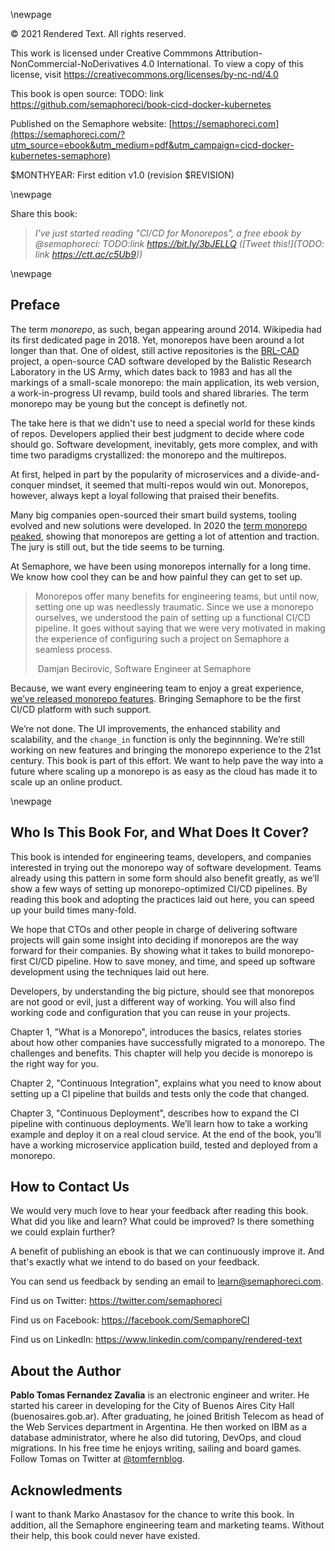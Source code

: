 \newpage

© 2021 Rendered Text. All rights reserved.

This work is licensed under Creative Commmons
Attribution-NonCommercial-NoDerivatives 4.0 International.
To view a copy of this license, visit
<https://creativecommons.org/licenses/by-nc-nd/4.0>

This book is open source: TODO: link
<https://github.com/semaphoreci/book-cicd-docker-kubernetes>

Published on the Semaphore website:
[https://semaphoreci.com](https://semaphoreci.com/?utm_source=ebook&utm_medium=pdf&utm_campaign=cicd-docker-kubernetes-semaphore)

$MONTHYEAR: First edition v1.0 (revision $REVISION)

\newpage

Share this book:

> _I've just started reading "CI/CD for Monorepos", a free ebook by @semaphoreci: TODO:link https://bit.ly/3bJELLQ ([Tweet this!](TODO: link https://ctt.ac/c5Ub9))_

\newpage

## Preface

The term *monorepo*, as such, began appearing around 2014. Wikipedia had its first dedicated page in 2018. Yet, monorepos have been around a lot longer than that. One of oldest, still active repositories is the [BRL-CAD](https://sourceforge.net/p/brlcad/code/HEAD/tree/) project, a open-source CAD software developed by the Balistic Research Laboratory in the US Army, which dates back to 1983 and has all the markings of a small-scale monorepo: the main application, its web version, a work-in-progress UI revamp, build tools and shared libraries. The term monorepo may be young but the concept is definetly not.

The take here is that we didn't use to need a special world for these kinds of repos. Developers applied their best judgment to decide where code should go. Software development, inevitably, gets more complex, and with time two paradigms crystallized: the monorepo and the multirepos. 

At first, helped in part by the popularity of microservices and a divide-and-conquer mindset, it seemed that multi-repos would win out. Monorepos, however, always kept a loyal following that praised their benefits. 

Many big companies open-sourced their smart build systems, tooling evolved and new solutions were developed. In 2020 the [term monorepo peaked](https://trends.google.com/trends/explore?date=all&q=monorepo,multirepo,multi-repo,mono-repo), showing that monorepos are getting a lot of attention and traction. The jury is still out, but the tide seems to be turning.

At Semaphore, we have been using monorepos internally for a long time. We know how cool they can be and how painful they can get to set up.

> Monorepos offer many benefits for engineering teams, but until now, setting one up was needlessly traumatic. Since we use a monorepo ourselves, we understood the pain of setting up a functional CI/CD pipeline.  It goes without saying that we were very motivated in making the experience of configuring such a project on Semaphore a seamless process.
>
> ​	Damjan Becirovic, Software Engineer at Semaphore

Because, we want every engineering team to enjoy a great experience, [we’ve released monorepo features](https://semaphoreci.com/blog/monorepo-support-available). Bringing Semaphore to be the first CI/CD platform with such support.

We’re not done. The UI improvements, the enhanced stability and scalability, and the `change_in` function is only the beginnning.  We’re still working on new features and bringing the monorepo experience to the 21st century. This book is part of this effort. We want to help pave the way into a future where scaling up a monorepo is as easy as the cloud has made it to scale up an online product.

\newpage

## Who Is This Book For, and What Does It Cover?

This book is intended for engineering teams, developers, and companies interested in trying out the monorepo way of software development. Teams already using this pattern in some form should also benefit greatly, as we’ll show a few ways of setting up monorepo-optimized CI/CD pipelines. By reading this book and adopting the practices laid out here, you can speed up your build times many-fold.

We hope that CTOs and other people in charge of delivering software projects will gain some insight into deciding if monorepos are the way forward for their companies. By showing what it takes to build monorepo-first CI/CD pipeline. How to save money, and time, and speed up software development using the techniques laid out here.

Developers, by understanding the big picture, should see that monorepos are not good or evil, just a different way of working. You will also find working code and configuration that you can reuse in your projects.

Chapter 1, "What is a Monorepo", introduces the basics, relates stories about how other companies have successfully migrated to a monorepo. The challenges and benefits. This chapter will help you decide is monorepo is the right way for you.

Chapter 2, "Continuous Integration", explains what you need to know about setting up a CI pipeline that builds and tests only the code that changed.

Chapter 3, "Continuous Deployment", describes how to expand the CI pipeline with continuous deployments. We’ll learn how to take a working example and deploy it on a real cloud service. At the end of the book, you’ll have a working microservice application build, tested and deployed from a monorepo.

## How to Contact Us

We would very much love to hear your feedback after reading this book. What did you like and learn? What could be improved? Is there something we could explain further?

A benefit of publishing an ebook is that we can continuously improve it. And that's exactly what we intend to do based on your feedback.

You can send us feedback by sending an email to <learn@semaphoreci.com>.

Find us on Twitter: <https://twitter.com/semaphoreci>

Find us on Facebook: <https://facebook.com/SemaphoreCI>

Find us on LinkedIn: <https://www.linkedin.com/company/rendered-text>

## About the Author

**Pablo Tomas Fernandez Zavalia** is an electronic engineer and writer. He started his career in developing for the City of Buenos Aires City Hall (buenosaires.gob.ar). After graduating, he joined British Telecom as head of the Web Services department in Argentina. He then worked on IBM as a database administrator, where he also did tutoring, DevOps, and cloud migrations. In his free time he enjoys writing, sailing and board games. Follow Tomas on Twitter at [\@tomfernblog](https://twitter.com/tomfernblog).

## Acknowledments

I want to thank Marko Anastasov for the chance to write this book.
In addition, all the Semaphore engineering team and marketing teams. Without their help, this book could never have existed.
